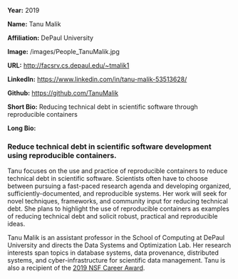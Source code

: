 **Year:** 2019

**Name:** Tanu Malik

**Affiliation:** DePaul University

**Image:** /images/People_TanuMalik.jpg

**URL:** http://facsrv.cs.depaul.edu/~tmalik1

**LinkedIn:** https://www.linkedin.com/in/tanu-malik-53513628/

**Github:** https://github.com/TanuMalik

**Short Bio:** Reducing technical debt in scientific software through reproducible containers

**Long Bio:** 
### Reduce technical debt in scientific software development using reproducible containers.
Tanu focuses on the use and practice of reproducible containers to reduce technical debt in scientific software.  Scientists often have to choose between pursuing a fast-paced research agenda and developing organized, sufficiently-documented, and reproducible systems. Her work will seek for novel techniques, frameworks, and community input for reducing technical debt. She plans to highlight the use of reproducible containers as examples of reducing technical debt and solicit robust, practical and reproducible ideas. 

Tanu Malik is an assistant professor in the School of Computing at DePaul University and directs the Data Systems and Optimization Lab. Her research interests span topics in database systems, data provenance, distributed systems, and cyber-infrastructure for scientific data management. Tanu is also a recipient of the <a href="https://nsf.gov/awardsearch/showAward?AWD_ID=1846418&HistoricalAwards=false">2019 NSF Career Award</a>.


